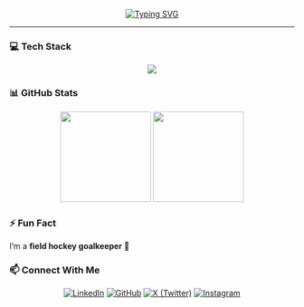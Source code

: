 <p align="center">
  <a href="https://git.io/typing-svg"><img src="https://readme-typing-svg.demolab.com?font=Fira+Code&pause=1000&width=435&lines=Hi+there%2C+I'm+Will+%F0%9F%91%8B;3rd+Year+CS+%40+Durham+Uni" alt="Typing SVG" /></a>
</p>

---



### 💻 Tech Stack  
<p align="center">
  <img src="https://skillicons.dev/icons?i=python,react,java" />
</p>

### 📊 GitHub Stats  
<p align="center">
  <img src="https://github-readme-stats.vercel.app/api?username=williammorgan73&show_icons=true&theme=radical" height="160"/>
  <img src="https://github-readme-streak-stats.herokuapp.com/?user=williammorgan73&theme=radical" height="160"/>
</p>

### ⚡ Fun Fact  
I’m a **field hockey goalkeeper** 🏑 

### 📫 Connect With Me  
<p align="center">
  <a href="https://www.linkedin.com/in/william-morgan-54ba19297/"><img src="https://img.shields.io/badge/LinkedIn-blue?style=for-the-badge&logo=linkedin" alt="LinkedIn"></a>
  <a href="https://github.com/WilliamMorgan73"><img src="https://img.shields.io/badge/GitHub-black?style=for-the-badge&logo=github" alt="GitHub"></a>
  <a href="https://x.com/WilliamMorgan_1"><img src="https://img.shields.io/badge/X-000000?style=for-the-badge&logo=twitter" alt="X (Twitter)"></a>
  <a href="https://www.instagram.com/williammorgan_1"><img src="https://img.shields.io/badge/Instagram-E4405F?style=for-the-badge&logo=instagram&logoColor=white" alt="Instagram"></a>
</p>
